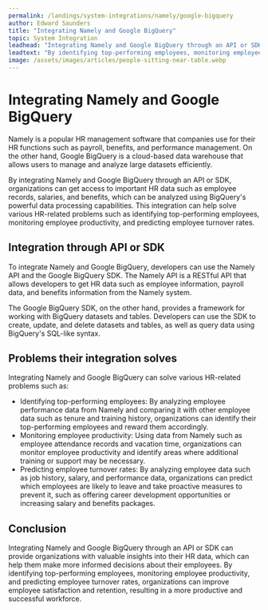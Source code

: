 ```yaml
---
permalink: /landings/system-integrations/namely/google-bigquery
author: Edward Saunders
title: "Integrating Namely and Google BigQuery"
topic: System Integration
leadhead: "Integrating Namely and Google BigQuery through an API or SDK can provide organizations with valuable insights into their HR data, which can help them make more informed decisions about their employees"
leadtext: "By identifying top-performing employees, monitoring employee productivity, and predicting employee turnover rates, organizations can improve employee satisfaction and retention, resulting in a more productive and successful workforce."
image: /assets/images/articles/people-sitting-near-table.webp
---
```

<div class="arttext">	<h1>Integrating Namely and Google BigQuery</h1>
	<p>Namely is a popular HR management software that companies use for their HR functions such as payroll, benefits, and performance management. On the other hand, Google BigQuery is a cloud-based data warehouse that allows users to manage and analyze large datasets efficiently. </p>
	<p>By integrating Namely and Google BigQuery through an API or SDK, organizations can get access to important HR data such as employee records, salaries, and benefits, which can be analyzed using BigQuery's powerful data processing capabilities. This integration can help solve various HR-related problems such as identifying top-performing employees, monitoring employee productivity, and predicting employee turnover rates.</p>
	<h2>Integration through API or SDK</h2>
	<p>To integrate Namely and Google BigQuery, developers can use the Namely API and the Google BigQuery SDK. The Namely API is a RESTful API that allows developers to get HR data such as employee information, payroll data, and benefits information from the Namely system. </p>
	<p>The Google BigQuery SDK, on the other hand, provides a framework for working with BigQuery datasets and tables. Developers can use the SDK to create, update, and delete datasets and tables, as well as query data using BigQuery's SQL-like syntax.</p>
	<h2>Problems their integration solves</h2>
	<p>Integrating Namely and Google BigQuery can solve various HR-related problems such as:</p>
	<ul>
		<li>Identifying top-performing employees: By analyzing employee performance data from Namely and comparing it with other employee data such as tenure and training history, organizations can identify their top-performing employees and reward them accordingly.</li>
		<li>Monitoring employee productivity: Using data from Namely such as employee attendance records and vacation time, organizations can monitor employee productivity and identify areas where additional training or support may be necessary.</li>
		<li>Predicting employee turnover rates: By analyzing employee data such as job history, salary, and performance data, organizations can predict which employees are likely to leave and take proactive measures to prevent it, such as offering career development opportunities or increasing salary and benefits packages.</li>
	</ul>
	<h2>Conclusion</h2>
	<p>Integrating Namely and Google BigQuery through an API or SDK can provide organizations with valuable insights into their HR data, which can help them make more informed decisions about their employees. By identifying top-performing employees, monitoring employee productivity, and predicting employee turnover rates, organizations can improve employee satisfaction and retention, resulting in a more productive and successful workforce.</p>
</div>